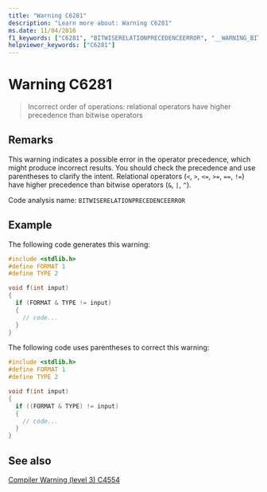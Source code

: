 ```yaml
---
title: "Warning C6281"
description: "Learn more about: Warning C6281"
ms.date: 11/04/2016
f1_keywords: ["C6281", "BITWISERELATIONPRECEDENCEERROR", "__WARNING_BITWISERELATIONPRECEDENCEERROR"]
helpviewer_keywords: ["C6281"]
---
```

# Warning C6281

> Incorrect order of operations: relational operators have higher precedence than bitwise operators

## Remarks

This warning indicates a possible error in the operator precedence, which might produce incorrect results. You should check the precedence and use parentheses to clarify the intent. Relational operators (`<`, `>`, `<=`, `>=`, `==`, `!=`) have higher precedence than bitwise operators (`&`, `|`, `^`).

Code analysis name: `BITWISERELATIONPRECEDENCEERROR`

## Example

The following code generates this warning:

```cpp
#include <stdlib.h>
#define FORMAT 1
#define TYPE 2

void f(int input)
{
  if (FORMAT & TYPE != input)
  {
    // code...
  }
}
```

The following code uses parentheses to correct this warning:

```cpp
#include <stdlib.h>
#define FORMAT 1
#define TYPE 2

void f(int input)
{
  if ((FORMAT & TYPE) != input)
  {
    // code...
  }
}
```

## See also

[Compiler Warning (level 3) C4554](../error-messages/compiler-warnings/compiler-warning-level-3-c4554.md)
